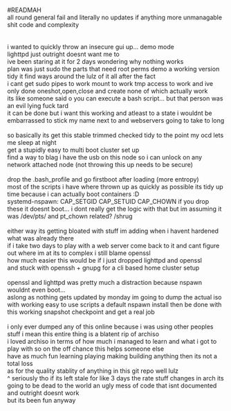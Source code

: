 #READMAH
<br>
all round general fail and literally no updates if anything more unmanagable shit code and complexity<br>
<br>
<br>
i wanted to quickly throw an insecure gui up... demo mode<br>
lighttpd just outright doesnt want me to<br>
ive been staring at it for 2 days wondering why nothing works<br>
plan was just sudo the parts that need root perms demo a working version<br>
tidy it find ways around the lulz of it all after the fact<br>
i cant get sudo pipes to work mount to work tmp access to work and ive only done oneshot,open,close and create none of which actually work<br>
its like someone said o you can execute a bash script... but that person was an evil lying fuck tard<br>
it can be done but i want this working and atleast to a state i wouldnt be embarrassed to stick my name next to and webservers going to take to long<br>
<br>
so basically its get this stable trimmed checked tidy to the point my ocd lets me sleep at night<br>
get a stupidly easy to multi boot cluster set up <br>
find a way to blag i have the usb on this node so i can unlock on any network attached node (not throwing this up needs to be secure)<br>
<br>
drop the .bash_profile and go firstboot after loading (more entropy)<br>
most of the scripts i have where thrown up as quickly as possible its tidy up time because i can actually boot containers :D<br>
systemd-nspawn: CAP_SETGID CAP_SETUID CAP_CHOWN if you drop these it doesnt boot... i dont really get the logic with that but im assuming it was /dev/pts/ and pt_chown related? /shrug<br>
<br>
either way its getting bloated with stuff im adding when i havent hardened what was already there<br>
if i take two days to play with a web server come back to it and cant figure out where im at its to complex i still blame openssl<br>
how much easier this would be if i just dropped lighttpd and openssl<br>
and stuck with openssh + gnupg for a cli based home cluster setup<br>
<br>
openssl and lighttpd was pretty much a distraction because nspawn wouldnt even boot...<br>
aslong as nothing gets updated by monday im going to dump the actual iso<br>
with working easy to use scripts a default nspawn install then be done with this working snapshot checkpoint and get a real job<br>
<br>
i only ever dumped any of this online because i was using other peoples stuff i mean this entire thing is a blatent rip of archiso<br>
i loved archiso in terms of how much i managed to learn and what i got to play with so on the off chance this helps someone else <br>
have as much fun learning playing making building anything then its not a total loss <br>
as for the quality stablity of anything in this git repo well lulz <br>
^ seriously tho if its left stale for like 3 days the rate stuff changes in arch its going to be dead to the world an ugly mess of code that isnt documented and outright doesnt work<br>
but its been fun anyway<br>
